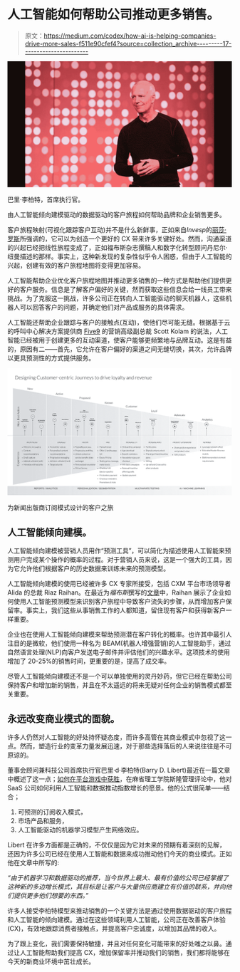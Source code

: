 # 人工智能如何帮助公司推动更多销售。

> 原文：<https://medium.com/codex/how-ai-is-helping-companies-drive-more-sales-f511e90cfef4?source=collection_archive---------17----------------------->

![](img/2f7cd99a79568a798a41482f2ea77281.png)

巴里·李柏特，首席执行官。

由人工智能倾向建模驱动的数据驱动的客户旅程如何帮助品牌和企业销售更多。

客户旅程映射(可视化跟踪客户互动)并不是什么新鲜事，正如来自*Invesp*的[丽莎·罗斯](https://www.linkedin.com/in/lisa-ross-270389b1/)所强调的，它可以为创造一个更好的 CX 带来许多关键好处。然而，沟通渠道的兴起已经把线性旅程变成了，正如福布斯杂志撰稿人和数字化转型顾问丹尼尔·纽曼描述的那样。事实上，这种新发现的复杂性似乎令人困惑，但由于人工智能的兴起，创建有效的客户旅程地图将变得更加容易。

人工智能帮助企业优化客户旅程地图并推动更多销售的一种方式是帮助他们提供更好的客户服务。信息是了解客户偏好的关键，然而获取这些信息会给一线员工带来挑战。为了克服这一挑战，许多公司正在转向人工智能驱动的聊天机器人，这些机器人可以回答客户的问题，并确定他们对产品或服务的具体需求。

人工智能还帮助企业跟踪与客户的接触点(互动)，使他们尽可能无缝。根据基于云的呼叫中心解决方案提供商 [Five9](https://www.five9.com/) 的营销高级副总裁 Scott Kolam 的说法，人工智能已经被用于创建更多的互动渠道，使客户能够更频繁地与品牌互动。这是有益的，原因有二——首先，它允许在客户偏好的渠道之间无缝切换，其次，允许品牌以更具预测性的方式提供服务。

![](img/de64a12a37fb8c56b321609c0a9719f4.png)

为新闻出版商订阅模式设计的客户之旅

## 人工智能倾向建模。

人工智能倾向建模被营销人员用作“预测工具”，可以简化为描述使用人工智能来预测用户完成某个操作的概率的过程。对于营销人员来说，这是一个强大的工具，因为它允许他们根据客户的历史数据来训练未来的预测模型。

人工智能倾向建模的使用已经被许多 CX 专家所接受，包括 CXM 平台市场领导者 Alida 的总裁 Riaz Raihan。在最近为*福布斯*撰写的[文章](https://www.forbes.com/sites/forbestechcouncil/2021/06/16/ai-driven-predictive-models-three-steps-to-transform-customer-experience/?sh=32046cee3f5e)中，Raihan 展示了企业如何使用人工智能预测模型来识别客户旅程中导致客户流失的步骤，从而增加客户保留率。事实上，我们这些从事销售工作的人都知道，留住现有客户和获得新客户一样重要。

企业也在使用人工智能倾向建模来帮助预测潜在客户转化的概率。也许其中最引人注目的是微软，他们使用一种名为 BEAM(机器人增强营销)的人工智能助手，通过自然语言处理(NLP)向客户发送电子邮件并评估他们的兴趣水平。这项技术的使用增加了 20-25%的销售时间，更重要的是，提高了成交率。

尽管人工智能倾向建模还不是一个可以单独使用的灵丹妙药，但它已经在帮助公司保持客户和增加新的销售，并且在不太遥远的将来无疑对任何企业的销售模式都至关重要。

## **永远改变商业模式的面貌。**

许多人仍然对人工智能的好处持怀疑态度，而许多高管在其商业模式中忽视了这一点。然而，塑造行业的变革力量发展迅速，对于那些选择落后的人来说往往是不可原谅的。

董事会顾问兼科技公司首席执行官巴里·d·李柏特(Barry D. Libert)最近在一篇文章中概述了这一点；[如何在平台游戏中获胜](https://sloanreview.mit.edu/article/how-to-win-at-the-platform-game/)，在麻省理工学院斯隆管理评论中，他对 SaaS 公司如何利用人工智能和数据推动指数增长的愿景。他的公式很简单——结合；

1.  可预测的订阅收入模式，
2.  市场产品和服务，
3.  人工智能驱动的机器学习模型产生网络效应。

Libert 在许多方面都是正确的，不仅仅是因为它对未来的预期有着深刻的见解，还因为许多公司已经在使用人工智能和数据来成功推动他们今天的商业模式。正如他在文章中所写的:

*“由于机器学习和数据驱动的推荐，当今世界上最大、最有价值的公司已经掌握了这种新的多边增长模式，其目标是让客户与大量供应商建立有价值的联系，并向他们提供更多他们想要的东西。”*

许多人接受李柏特模型来推动销售的一个关键方法是通过使用数据驱动的客户旅程和人工智能的倾向建模。通过在这些领域利用人工智能，公司正在改善客户体验(CX)，有效地跟踪消费者接触点，并提高客户忠诚度，以增加其品牌的收入。

为了跟上变化，我们需要保持敏捷，并且对任何变化可能带来的好处嗤之以鼻。通过让人工智能帮助我们提高 CX，增加保留率并推动我们的销售，我们都将能够在今天的新商业环境中茁壮成长。